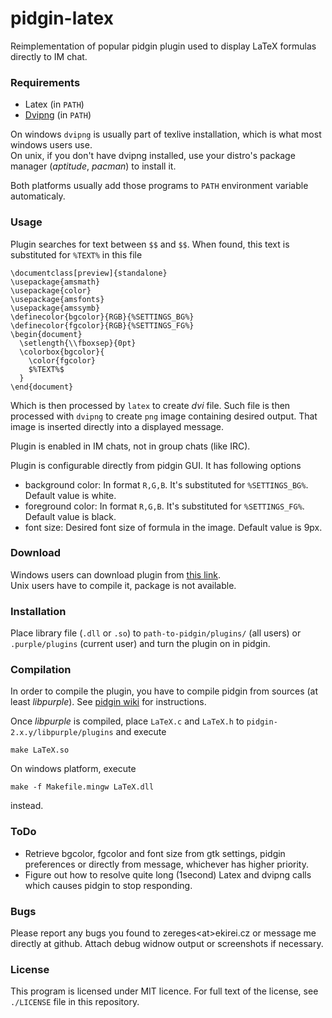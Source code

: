 # pidgin-latex
Reimplementation of popular pidgin plugin used to display LaTeX formulas directly to IM chat.

### Requirements
- Latex (in `PATH`)
- [Dvipng](http://savannah.nongnu.org/projects/dvipng/) (in `PATH`)

On windows `dvipng` is usually part of texlive installation, which is what most windows users use.  
On unix, if you don't have dvipng installed, use your distro's package manager (*aptitude*, *pacman*) to install it.

Both platforms usually add those programs to `PATH` environment variable automaticaly.

### Usage
Plugin searches for text between `$$` and `$$`. When found, this text is substituted for `%TEXT%` in this file

    \documentclass[preview]{standalone}
    \usepackage{amsmath}
    \usepackage{color}
    \usepackage{amsfonts}
    \usepackage{amssymb}
    \definecolor{bgcolor}{RGB}{%SETTINGS_BG%}
    \definecolor{fgcolor}{RGB}{%SETTINGS_FG%}
    \begin{document}
      \setlength{\\fboxsep}{0pt}
      \colorbox{bgcolor}{
        \color{fgcolor}
        $%TEXT%$
      }
    \end{document}

Which is then processed by `latex` to create *dvi* file. Such file is then processed with `dvipng` to create `png` image containing desired output. That image is inserted directly into a displayed message.

Plugin is enabled in IM chats, not in group chats (like IRC).

Plugin is configurable directly from pidgin GUI. It has following options
- background color: In format `R,G,B`. It's substituted for `%SETTINGS_BG%`. Default value is white.
- foreground color: In format `R,G,B`. It's substituted for `%SETTINGS_FG%`. Default value is black.
- font size: Desired font size of formula in the image. Default value is 9px.

### Download
Windows users can download plugin from [this link](https://github.com/Zereges/pidgin-latex/releases/download/v1.2/LaTeX.dll).  
Unix users have to compile it, package is not available.

### Installation
Place library file (`.dll` or `.so`) to `path-to-pidgin/plugins/` (all users) or `.purple/plugins` (current user) and turn the plugin on in pidgin.

### Compilation
In order to compile the plugin, you have to compile pidgin from sources (at least *libpurple*). See [pidgin wiki](https://developer.pidgin.im/wiki#DevelopmentInformation) for instructions.

Once *libpurple* is compiled, place `LaTeX.c` and `LaTeX.h` to `pidgin-2.x.y/libpurple/plugins` and execute

    make LaTeX.so

On windows platform, execute

    make -f Makefile.mingw LaTeX.dll

instead.

### ToDo
- Retrieve bgcolor, fgcolor and font size from gtk settings, pidgin preferences or directly from message, whichever has higher priority.
- Figure out how to resolve quite long (1second) Latex and dvipng calls which causes pidgin to stop responding.

### Bugs
Please report any bugs you found to zereges&lt;at&gt;ekirei.cz or message me directly at github. Attach debug widnow output or screenshots if necessary.

### License
This program is licensed under MIT licence. For full text of the license, see `./LICENSE` file in this repository.
